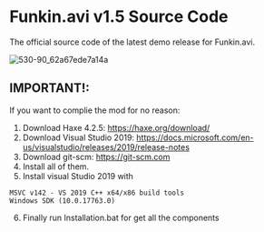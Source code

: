 # Funkin.avi v1.5 Source Code

The official source code of the latest demo release for Funkin.avi.

![530-90_62a67ede7a14a](https://user-images.githubusercontent.com/87618246/203234695-5302ec66-b2d9-4d15-b32b-311767604a43.jpg)



## IMPORTANT!:

If you want to complie the mod for no reason:
1) Download Haxe 4.2.5: https://haxe.org/download/
2) Download Visual Studio 2019: https://docs.microsoft.com/en-us/visualstudio/releases/2019/release-notes
3) Download git-scm: https://git-scm.com
4) Install all of them.
5) Install visual Studio 2019 with
```
MSVC v142 - VS 2019 C++ x64/x86 build tools
Windows SDK (10.0.17763.0)
```
6) Finally run Installation.bat for get all the components
